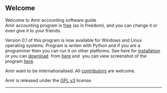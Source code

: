 Welcome
-------

Welcome to Amir accounting software guide  
Amir accounting program is [free](http://en.wikipedia.org/wiki/Free_software) (as in freedom), and you can change it or even give it to your friends.

Version 0.1 of this program is now available for Windows and Linux operating systems. Program is writen with Python and if you are a programmer then you can run it on other platforms. See here for [installation](installation.md) or you can [download](http://www.freeamir.com/index.php?page=Download)  from [here](http://www.freeamir.com/index.php?page=Download) and  you can view screenshot of the program [here](pictures.md).

Amir want to be internationalised. All [contributors](cooperation.md) are welcome.

Amir is released under the [GPL v3](https://gnu.org/licenses/gpl.html) license.

***

